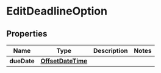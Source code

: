
# EditDeadlineOption

## Properties
Name | Type | Description | Notes
------------ | ------------- | ------------- | -------------
**dueDate** | [**OffsetDateTime**](OffsetDateTime.md) |  | 



